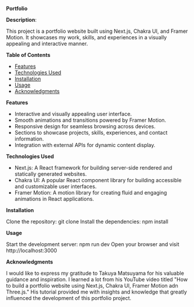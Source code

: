 **Portfolio**

**Description**:

This project is a portfolio website built using Next.js, Chakra UI, and Framer Motion. It showcases my work, skills, and experiences in a visually appealing and interactive manner.

**Table of Contents**

- <u>Features</u>
- <u>Technologies Used</u>
- <u>Installation</u>
- <u>Usage</u>
- <u>Acknowledgments</u>

**Features**

- Interactive and visually appealing user interface.
- Smooth animations and transitions powered by Framer Motion.
- Responsive design for seamless browsing across devices.
- Sections to showcase projects, skills, experiences, and contact information.
- Integration with external APIs for dynamic content display.

**Technologies Used**

- Next.js: A React framework for building server-side rendered and statically generated websites.
- Chakra UI: A popular React component library for building accessible and customizable user interfaces.
- Framer Motion: A motion library for creating fluid and engaging animations in React applications.

**Installation**

Clone the repository: git clone
Install the dependencies: npm install

**Usage**

Start the development server: npm run dev
Open your browser and visit http://localhost:3000

**Acknowledgments**

I would like to express my gratitude to Takuya Matsuyama for his valuable guidance and inspiration. I learned a lot from his YouTube video titled "How to build a portfolio website using Next.js, Chakra UI, Framer Motion adn Three.js." His tutorial provided me with insights and knowledge that greatly influenced the development of this portfolio project.
